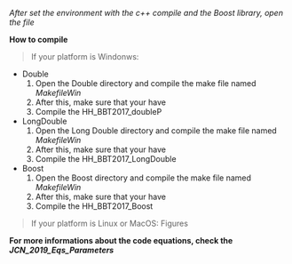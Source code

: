 
*After set the environment with the c++ compile and the Boost library, open the file*

**How to compile**
> If your platform is Windonws:
- Double
	1. Open the Double directory and compile the make file named *MakefileWin*		
	2. After this, make sure that your have
	3. Compile the HH_BBT2017_doubleP
- LongDouble
	1. Open the Long Double directory and compile the make file named *MakefileWin*		
	2. After this, make sure that your have
	3. Compile the HH_BBT2017_LongDouble
- Boost
	1. Open the Boost directory and compile the make file named *MakefileWin*		
	2. After this, make sure that your have
	3. Compile the HH_BBT2017_Boost

> If your platform is Linux or MacOS:
Figures

**For more informations about the code equations, check the _JCN_2019_Eqs_Parameters_**
